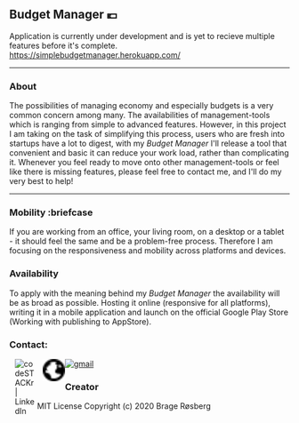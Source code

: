 ## Budget Manager  :euro:
Application is currently under development and is yet to recieve multiple features before it's complete.
https://simplebudgetmanager.herokuapp.com/
___
### About
The possibilities of managing economy and especially budgets is a very common concern among many. The availabilities of management-tools which is ranging from simple to advanced features. However, in this project I am taking on the task of simplifying this process, users who are fresh into startups have a lot to digest, with my *Budget Manager* I'll release a tool that convenient and basic it can reduce your work load, rather than complicating it. Whenever you feel ready to move onto other management-tools or feel like there is missing features, please feel free to contact me, and I'll do my very best to help!
___
### Mobility :briefcase
If you are working from an office, your living room, on a desktop or a tablet - it should feel the same and be a problem-free process. Therefore I am focusing on the responsiveness and mobility across platforms and devices. 

### Availability 
To apply with the meaning behind my *Budget Manager* the availability will be as broad as possible. Hosting it online (responsive for all platforms), writing it in a mobile application and launch on the official Google Play Store (Working with publishing to AppStore).  

### Contact:
[<img align="left" style="margin-left: 10px;" alt="codeSTACKr | LinkedIn" width="40px" src="https://cdn.jsdelivr.net/npm/simple-icons@v3/icons/linkedin.svg" />][linkedin]
[<img align="left" style="margin-left: 10px;" alt="codeSTACKr.com" width="40px" src="https://raw.githubusercontent.com/iconic/open-iconic/master/svg/globe.svg" />][website]
<a href="mailto:bragecontact@gmail.com"><img width="40px" className="homepage__contact" alt="gmail" src="https://i.imgur.com/mo4E0Fb.png"/></a>

### Creator 
MIT License
Copyright (c) 2020 Brage Røsberg

[linkedin]: https://www.linkedin.com/in/brage-rosberg/
[website]: https://www.bragerosberg.com
